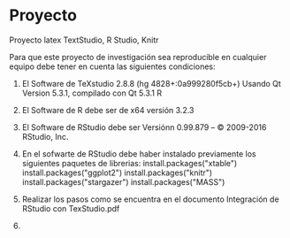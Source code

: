 # Proyecto
Proyecto latex TextStudio, R Studio, Knitr 

Para que este proyecto de investigación sea reproducible en cualquier equipo debe tener
en cuenta las siguientes condiciones:

1) El Software de TeXstudio 2.8.8 (hg 4828+:0a999280f5cb+) Usando Qt Version 5.3.1, compilado con Qt 5.3.1 R

2) El Software de R debe ser de x64 versión 3.2.3

3) El Software de RStudio debe ser Versiónn 0.99.879 – © 2009-2016 RStudio, Inc.

4) En el sofwarte de RStudio debe haber instalado previamente los siguientes paquetes de librerias:
	install.packages("xtable")
	install.packages("ggplot2")
	install.packages("knitr")
	install.packages("stargazer")
	install.packages("MASS")

5) Realizar los pasos como se encuentra en el documento Integración de RStudio con TexStudio.pdf

6)


